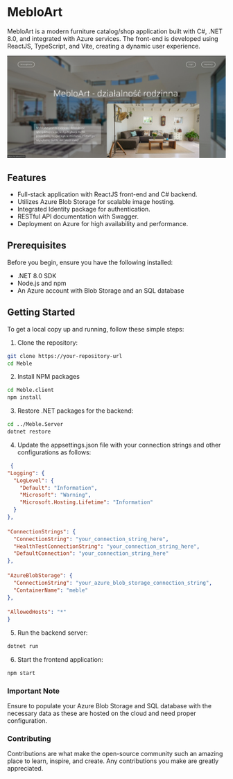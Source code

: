 # MebloArt

MebloArt is a modern furniture catalog/shop application built with C#, .NET 8.0, and integrated with Azure services. The front-end is developed using ReactJS, TypeScript, and Vite, creating a dynamic user experience.

![MebloArt App Screenshot](MainPage.png)

## Features

- Full-stack application with ReactJS front-end and C# backend.
- Utilizes Azure Blob Storage for scalable image hosting.
- Integrated Identity package for authentication.
- RESTful API documentation with Swagger.
- Deployment on Azure for high availability and performance.

## Prerequisites

Before you begin, ensure you have the following installed:
- .NET 8.0 SDK
- Node.js and npm
- An Azure account with Blob Storage and an SQL database

## Getting Started

To get a local copy up and running, follow these simple steps:

1. Clone the repository:
```bash
git clone https://your-repository-url
cd Meble
```
2. Install NPM packages
```bash
cd Meble.client
npm install
```
3. Restore .NET packages for the backend:
```bash
cd ../Meble.Server
dotnet restore
```
4. Update the appsettings.json file with your connection strings and other configurations as follows:
  ```json
   {
  "Logging": {
    "LogLevel": {
      "Default": "Information",
      "Microsoft": "Warning",
      "Microsoft.Hosting.Lifetime": "Information"
    }
  },

  "ConnectionStrings": {
    "ConnectionString": "your_connection_string_here",
    "HealthTestConnectionString": "your_connection_string_here",
    "DefaultConnection": "your_connection_string_here"
  },

  "AzureBlobStorage": {
    "ConnectionString": "your_azure_blob_storage_connection_string",
    "ContainerName": "meble"
  },

  "AllowedHosts": "*"
}
```
5. Run the backend server:
```bash
dotnet run
```
6. Start the frontend application:
```bash
npm start
```

### Important Note
Ensure to populate your Azure Blob Storage and SQL database with the necessary data as these are hosted on the cloud and need proper configuration.
### Contributing
Contributions are what make the open-source community such an amazing place to learn, inspire, and create. Any contributions you make are greatly appreciated.
